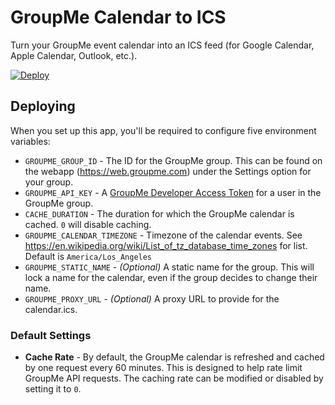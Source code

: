 # GroupMe Calendar to ICS

Turn your GroupMe event calendar into an ICS feed (for Google Calendar, Apple Calendar, Outlook, etc.).

[![Deploy](https://www.herokucdn.com/deploy/button.png)](https://heroku.com/deploy?template=https://github.com/angeleenmcw/groupme-calendar-to-ics)

## Deploying

When you set up this app, you'll be required to configure five environment variables:

 * `GROUPME_GROUP_ID` - The ID for the GroupMe group.  This can be found on the webapp (https://web.groupme.com) under the Settings option for your group.
 * `GROUPME_API_KEY` - A [GroupMe Developer Access Token](https://dev.groupme.com/docs/v3) for a user in the GroupMe group.
 * `CACHE_DURATION` - The duration for which the GroupMe calendar is cached.  `0` will disable caching.
 * `GROUPME_CALENDAR_TIMEZONE` - Timezone of the calendar events.  See https://en.wikipedia.org/wiki/List_of_tz_database_time_zones for list. Default is `America/Los_Angeles`
 * `GROUPME_STATIC_NAME` - *(Optional)* A static name for the group.  This will lock a name for the calendar, even if the group decides to change their name.
 * `GROUPME_PROXY_URL` - *(Optional)* A proxy URL to provide for the calendar.ics.


### Default Settings

 * **Cache Rate** - By default, the GroupMe calendar is refreshed and cached by one request every 60 minutes.  This is designed to help rate limit GroupMe API requests.  The caching rate can be modified or disabled by setting it to `0`.
